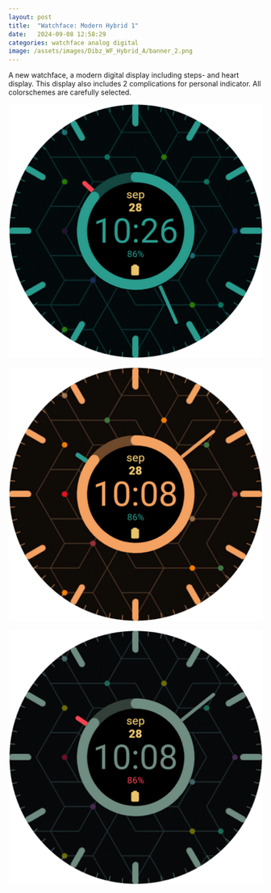 ```yaml
---
layout: post
title:  "Watchface: Modern Hybrid 1"
date:   2024-09-08 12:58:29
categories: watchface analog digital
image: /assets/images/Dibz_WF_Hybrid_A/banner_2.png
---
```

A new watchface, a modern digital display including steps- and heart display. This display also includes 2 complications for personal indicator. All colorschemes are carefully selected.

![Dibz_WF_Analog_B](/assets/images/Dibz_WF_Hybrid_A/Dibz_WF_Analog_A_Icon_20240908_11275043.png)

![Dibz_WF_Analog_B](/assets/images/Dibz_WF_Hybrid_A/Dibz_WF_Analog_A_Icon_20240910_09530776.png)

![Dibz_WF_Analog_B](/assets/images/Dibz_WF_Hybrid_A/Dibz_WF_Analog_A_Icon_20240910_09532384.png)